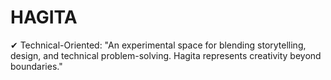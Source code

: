 # HAGITA
✔ Technical-Oriented: "An experimental space for blending storytelling, design, and technical problem-solving. Hagita represents creativity beyond boundaries."
